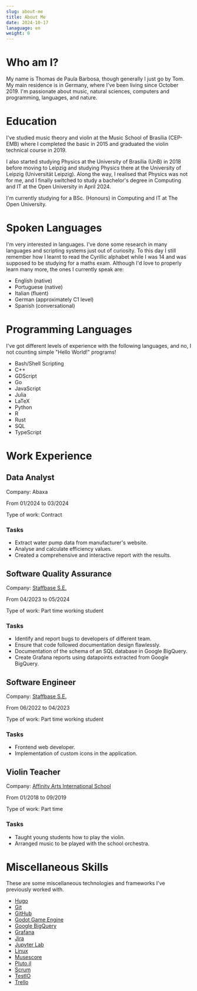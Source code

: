 ```yaml
---
slug: about-me
title: About Me
date: 2024-10-17
lanaguage: en
weight: 0
---
```


# Who am I?

My name is Thomas de Paula Barbosa, though generally I just go by Tom. My main residence is in Germany, where I've been living since October 2019.
I'm passionate about music, natural sciences, computers and programming, languages, and nature.

# Education

I've studied music theory and violin at the Music School of Brasília (CEP-EMB) where I completed the basic in 2015 and graduated the violin technical course in 2019.

I also started studying Physics at the University of Brasília (UnB) in 2018 before moving to Leipzig and studying Physics there at the University of Leipzig (Universität Leipzig). Along the way, I realised that Physics was not for me, and I finally switched to study a bachelor's degree in Computing and IT at the Open University in April 2024.

I'm currently studying for a BSc. (Honours) in Computing and IT at The Open University.

# Spoken Languages

I'm very interested in languages. I've done some research in many languages and scripting systems just out of curiosity. To this day I still remember how I learnt to read the Cyrillic alphabet while I was 14 and was supposed to be studying for a maths exam. Although I'd love to properly learn many more, the ones I currently speak are:

- English (native)
- Portuguese (native)
- Italian (fluent)
- German (approximately C1 level)
- Spanish (conversational)

# Programming Languages

I've got different levels of experience with the following languages, and no, I not counting simple "Hello World!" programs!

- Bash/Shell Scripting
- C++
- GDScript
- Go
- JavaScript
- Julia
- LaTeX
- Python
- R
- Rust
- SQL
- TypeScript

# Work Experience

## Data Analyst

Company: Abaxa

From 01/2024 to 03/2024

Type of work: Contract

### Tasks

- Extract water pump data from manufacturer's website.
- Analyse and calculate efficiency values.
- Created a comprehensive and interactive report with the results.

## Software Quality Assurance

Company: [Staffbase S.E.](https://staffbase.com)

From 04/2023 to 05/2024

Type of work: Part time working student

### Tasks

- Identify and report bugs to developers of different team.
- Ensure that code followed documentation design flawlessly.
- Documentation of the schema of an SQL database in Google BigQuery.
- Create Grafana reports using datapoints extracted from Google BigQuery.

## Software Engineer

Company: [Staffbase S.E.](https://staffbase.com)

From 06/2022 to 04/2023

Type of work: Part time working student

### Tasks

- Frontend web developer.
- Implementation of custom icons in the application.

## Violin Teacher

Company: [Affinity Arts International School](https://www.affinityarts.com.br/)

From 01/2018 to 09/2019

Type of work: Part time

### Tasks

- Taught young students how to play the violin.
- Arranged music to be played with the school orchestra.

# Miscellaneous Skills

These are some miscellaneous technologies and frameworks I've previously worked with.

- [Hugo](https://gohugo.io)
- [Git](https://git-scm.com/)
- [GitHub](https://github.com/)
- [Godot Game Engine](https://godotengine.org/)
- [Google BigQuery](https://cloud.google.com/bigquery)
- [Grafana](https://grafana.com)
- [Jira](https://www.atlassian.com/software/jira)
- [Jupyter Lab](https://jupyter.org/)
- [Linux](https://www.linux.org/)
- [Musescore](https://musescore.org/)
- [Pluto.jl](https://plutojl.org/)
- [Scrum](https://www.scrum.org/)
- [TestIO](https://test.io/)
- [Trello](https://trello.com/)
